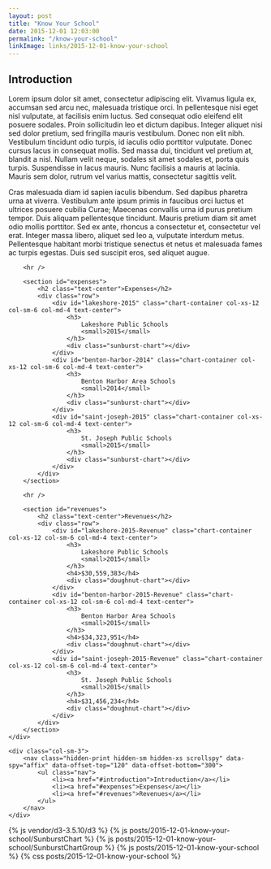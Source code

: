 ```yaml
---
layout: post
title: "Know Your School"
date: 2015-12-01 12:03:00
permalink: "/know-your-school"
linkImage: links/2015-12-01-know-your-school
---
```

<div class="row">
	<div class="col-sm-9">
		<section id="introduction">
			<h2 class="text-center">Introduction</h2>
			<!-- todo -->
			<p>Lorem ipsum dolor sit amet, consectetur adipiscing elit. Vivamus ligula ex, accumsan sed arcu nec, malesuada tristique orci. In pellentesque nisi eget nisl vulputate, at facilisis enim luctus. Sed consequat odio eleifend elit posuere sodales. Proin sollicitudin leo et dictum dapibus. Integer aliquet nisi sed dolor pretium, sed fringilla mauris vestibulum. Donec non elit nibh. Vestibulum tincidunt odio turpis, id iaculis odio porttitor vulputate. Donec cursus lacus in consequat mollis. Sed massa dui, tincidunt vel pretium at, blandit a nisl. Nullam velit neque, sodales sit amet sodales et, porta quis turpis. Suspendisse in lacus mauris. Nunc facilisis a mauris at lacinia. Mauris sem dolor, rutrum vel varius mattis, consectetur sagittis velit.</p>
			<p>Cras malesuada diam id sapien iaculis bibendum. Sed dapibus pharetra urna at viverra. Vestibulum ante ipsum primis in faucibus orci luctus et ultrices posuere cubilia Curae; Maecenas convallis urna id purus pretium tempor. Duis aliquam pellentesque tincidunt. Mauris pretium diam sit amet odio mollis porttitor. Sed ex ante, rhoncus a consectetur et, consectetur vel erat. Integer massa libero, aliquet sed leo a, vulputate interdum metus. Pellentesque habitant morbi tristique senectus et netus et malesuada fames ac turpis egestas. Duis sed suscipit eros, sed aliquet augue.</p>
		</section>

		<hr />

		<section id="expenses">
			<h2 class="text-center">Expenses</h2>
			<div class="row">
				<div id="lakeshore-2015" class="chart-container col-xs-12 col-sm-6 col-md-4 text-center">
					<h3>
						Lakeshore Public Schools
						<small>2015</small>
					</h3>
					<div class="sunburst-chart"></div>
				</div>
				<div id="benton-harbor-2014" class="chart-container col-xs-12 col-sm-6 col-md-4 text-center">
					<h3>
						Benton Harbor Area Schools
						<small>2014</small>
					</h3>
					<div class="sunburst-chart"></div>
				</div>
				<div id="saint-joseph-2015" class="chart-container col-xs-12 col-sm-6 col-md-4 text-center">
					<h3>
						St. Joseph Public Schools
						<small>2015</small>
					</h3>
					<div class="sunburst-chart"></div>
				</div>
			</div>
		</section>

		<hr />

		<section id="revenues">
			<h2 class="text-center">Revenues</h2>
			<div class="row">
				<div id="lakeshore-2015-Revenue" class="chart-container col-xs-12 col-sm-6 col-md-4 text-center">
					<h3>
						Lakeshore Public Schools
						<small>2015</small>
					</h3>
					<h4>$30,559,383</h4>
					<div class="doughnut-chart"></div>
				</div>
				<div id="benton-harbor-2015-Revenue" class="chart-container col-xs-12 col-sm-6 col-md-4 text-center">
					<h3>
						Benton Harbor Area Schools
						<small>2015</small>
					</h3>
					<h4>$34,323,951</h4>
					<div class="doughnut-chart"></div>
				</div>
				<div id="saint-joseph-2015-Revenue" class="chart-container col-xs-12 col-sm-6 col-md-4 text-center">
					<h3>
						St. Joseph Public Schools
						<small>2015</small>
					</h3>
					<h4>$31,456,234</h4>
					<div class="doughnut-chart"></div>
				</div>
			</div>
		</section>
	</div>

	<div class="col-sm-3">
		<nav class="hidden-print hidden-sm hidden-xs scrollspy" data-spy="affix" data-offset-top="120" data-offset-bottom="300">
			<ul class="nav">
				<li><a href="#introduction">Introduction</a></li>
				<li><a href="#expenses">Expenses</a></li>
				<li><a href="#revenues">Revenues</a></li>
			</ul>
		</nav>
	</div>
</div>

{% js vendor/d3-3.5.10/d3 %}
{% js posts/2015-12-01-know-your-school/SunburstChart %}
{% js posts/2015-12-01-know-your-school/SunburstChartGroup %}
{% js posts/2015-12-01-know-your-school %}
{% css posts/2015-12-01-know-your-school %}
